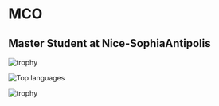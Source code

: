 # MCO

## Master Student at Nice-SophiaAntipolis

![trophy](https://github-profile-trophy.vercel.app/?username=MonsieurCO)


![Top languages](https://github-readme-stats.vercel.app/api/top-langs/?username=MonsieurCO&layout=compact&bg=black)

![trophy](https://github-readme-stats.vercel.app/api?username=MonsieurCO&show_icons=true&title_color=black&icon_color=black&text_color=black&bg_color=fffff)

